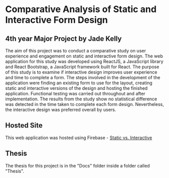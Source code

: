 # Comparative Analysis of Static and Interactive Form Design
## 4th year Major Project by Jade Kelly
The aim of this project was to conduct a comparative study on user experience and engagement on static and interactive form design. The web application for this study was developed using ReactJS, a JavaScript library and React Bootstrap, a JavaScript framework built for React. The purpose of this study is to examine if interactive design improves user experience and time to complete a form. The steps involved in the development of the application were finding an existing form to use for the layout, creating static and interactive versions of the design and hosting the finished application. Functional testing was carried out throughout and after implementation. The results from the study show no statistical difference was detected in the time taken to complete each form design. Nevertheless, the interactive design was preferred overall by users.

## Hosted Site
This web application was hosted using Firebase - [Static vs. Interactive](https://static-and-interactive-form.web.app)

## Thesis
The thesis for this project is in the "Docs" folder inside a folder called "Thesis".

